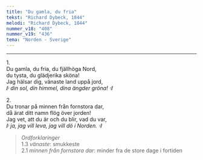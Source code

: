 ```yaml
---
title: "Du gamla, du fria"
tekst: "Richard Dybeck, 1844"
melodi: "Richard Dybeck, 1844"
nummer_v18: "408"
nummer_v19: "436"
tema: "Norden - Sverige"
---
```


***

1\.\
Du gamla, du fria, du fjällhöga Nord,\
du tysta, du glädjerika sköna!\
Jag hälsar dig, vänaste land uppå jord,\
*𝄆 din sol, din himmel, dina ängder gröna! 𝄇*

2\.\
Du tronar på minnen från fornstora dar,\
då ärat ditt namn flög över jorden!\
Jag vet, att du är och du blir, vad du var,\
*𝄆 ja, jag vill leva, jag vill dö i Norden. 𝄇*

> *Ordforklaringer*\
> 1.3 *vänaste*: smukkeste \
> 2.1 *minnen från fornstora dar*: minder fra de store dage i fortiden